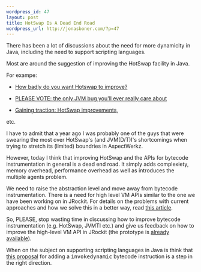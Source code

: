 ```yaml
--- 
wordpress_id: 47
layout: post
title: HotSwap Is A Dead End Road
wordpress_url: http://jonasboner.com/?p=47
---
```

There has been a lot of discussions about the need for more dynamicity in Java, including the need to support scripting languages.

Most are around the suggestion of improving the HotSwap facility in Java. 

For exampe: 

* <a href="http://rifers.org/blogs/gbevin/2005/10/31/hotswap_improvement">How badly do you want Hotswap to improve?</a>

* <a href="http://blogs.opensymphony.com/plightbo/2005/10/please_vote_the_only_jvm_bug_y.html">PLEASE VOTE: the only JVM bug you'll ever really care about</a>

* <a href="http://blogs.opensymphony.com/plightbo/2005/10/gaining_traction_hotswap_impro.html">Gaining traction: HotSwap improvements</a>,  

etc.

I have to admit that a year ago I was probably one of the guys that were swearing the most over HotSwap's (and JVM(D/T)I's shortcomings when trying to stretch its (limited) boundries in AspectWerkz. 

However, today I think that improving HotSwap and the APIs for bytecode instrumentation in general is a dead end road. It simply adds complexiety, memory overhead, performance overhead as well as introduces the multiple agents problem. 

We need to raise the abstraction level and move away from bytecode instrumentation. There is a need for high level VM APIs similar to the one we have been working on in JRockit. For details on the problems with current approaches and how we solve this in a better way, read <a href="http://dev2dev.bea.com/pub/a/2005/08/jvm_aop_1.html">this article</a>.

So, PLEASE, stop wasting time in discussing how to improve bytecode instrumentation (e.g. HotSwap, JVMTI etc.) and give us feedback on how to improve the high-level VM API in JRockit (the prototype is <a href="http://blogs.codehaus.org/people/avasseur/archives/001198_jrockit_powered_aop_prototype_available.html">already available</a>).

When on the subject on supporting scripting languages in Java is think that <a href="http://blogs.sun.com/roller/page/gbracha?entry=invokedynamic">this proposal</a> for adding a <tt>invokedynamic</tt> bytecode instruction is a step in the right direction.
